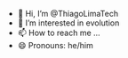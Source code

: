 - 👋 Hi, I’m @ThiagoLimaTech
- 👀 I’m interested in evolution
- 📫 How to reach me ...
- 😄 Pronouns: he/him


<!---
ThiagoLimaTech/ThiagoLimaTech is a ✨ special ✨ repository because its `README.md` (this file) appears on your GitHub profile.
You can click the Preview link to take a look at your changes.
--->
